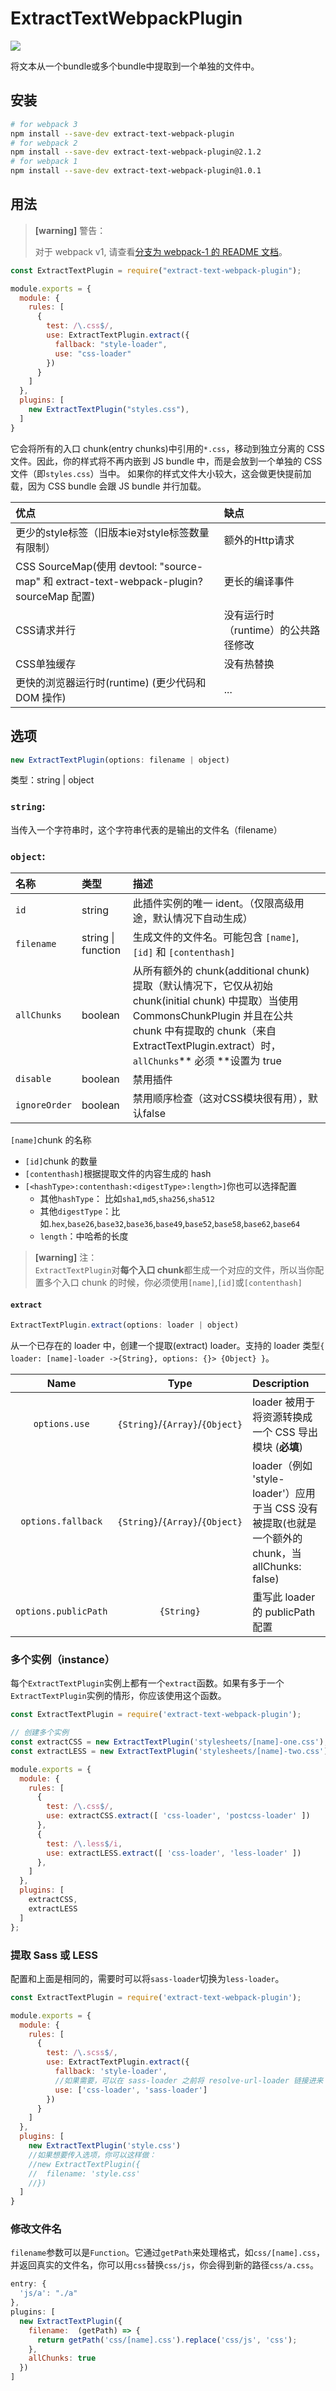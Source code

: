 # ExtractTextWebpackPlugin

[![](https://img.shields.io/badge/Github-查看更多-brightgreen.svg)](https://github.com/webpack-contrib/extract-text-webpack-plugin)

将文本从一个bundle或多个bundle中提取到一个单独的文件中。

## 安装

```bash
# for webpack 3
npm install --save-dev extract-text-webpack-plugin
# for webpack 2
npm install --save-dev extract-text-webpack-plugin@2.1.2
# for webpack 1
npm install --save-dev extract-text-webpack-plugin@1.0.1
```

## 用法

> **\[warning\]** 警告：
>
> 对于 webpack v1, 请查看[分支为 webpack-1 的 README 文档](https://github.com/webpack/extract-text-webpack-plugin/blob/webpack-1/README.md)。

```js
const ExtractTextPlugin = require("extract-text-webpack-plugin");

module.exports = {
  module: {
    rules: [
      {
        test: /\.css$/,
        use: ExtractTextPlugin.extract({
          fallback: "style-loader",
          use: "css-loader"
        })
      }
    ]
  },
  plugins: [
    new ExtractTextPlugin("styles.css"),
  ]
}
```

它会将所有的入口 chunk\(entry chunks\)中引用的`*.css`，移动到独立分离的 CSS 文件。因此，你的样式将不再内嵌到 JS bundle 中，而是会放到一个单独的 CSS 文件（即`styles.css`）当中。 如果你的样式文件大小较大，这会做更快提前加载，因为 CSS bundle 会跟 JS bundle 并行加载。

| 优点 | 缺点 |
| :--- | :--- |
| 更少的style标签（旧版本ie对style标签数量有限制） | 额外的Http请求 |
| CSS SourceMap\(使用 devtool: "source-map" 和 extract-text-webpack-plugin?sourceMap 配置\) | 更长的编译事件 |
| CSS请求并行 | 没有运行时（runtime）的公共路径修改 |
| CSS单独缓存 | 没有热替换 |
| 更快的浏览器运行时\(runtime\) \(更少代码和 DOM 操作\) | ... |

## 选项

```js
new ExtractTextPlugin(options: filename | object)
```

类型：string \| object



### `string`:

当传入一个字符串时，这个字符串代表的是输出的文件名（filename）

### `object`:

| 名称 | 类型 | 描述 |
| :--- | :--- | :--- |
| `id` | string | 此插件实例的唯一 ident。（仅限高级用途，默认情况下自动生成） |
| `filename` | string \| function | 生成文件的文件名。可能包含 `[name]`, `[id]` 和 `[contenthash]` |
| `allChunks` | boolean | 从所有额外的 chunk\(additional chunk\) 提取（默认情况下，它仅从初始chunk\(initial chunk\) 中提取）当使用 CommonsChunkPlugin 并且在公共 chunk 中有提取的 chunk（来自ExtractTextPlugin.extract）时，`allChunks`** 必须 **设置为 true |
| `disable` | boolean | 禁用插件 |
| `ignoreOrder` | boolean | 禁用顺序检查（这对CSS模块很有用），默认false |

`[name]`chunk 的名称

* `[id]`chunk 的数量
* `[contenthash]`根据提取文件的内容生成的 hash
* `[<hashType>:contenthash:<digestType>:length>]`你也可以选择配置
  * 其他`hashType`： 比如`sha1`,`md5`,`sha256`,`sha512`
  * 其他`digestType`：比如.`hex`,`base26`,`base32`,`base36`,`base49`,`base52`,`base58`,`base62`,`base64`
  * `length`：中哈希的长度

> **\[warning\]** 注：  
>  `ExtractTextPlugin`对**每个入口 chunk**都生成一个对应的文件，所以当你配置多个入口 chunk 的时候，你必须使用`[name]`,`[id]`或`[contenthash]`

#### `extract`

```js
ExtractTextPlugin.extract(options: loader | object)
```

从一个已存在的 loader 中，创建一个提取\(extract\) loader。支持的 loader 类型`{ loader: [name]-loader ->{String}, options: {}> {Object} }`。

| Name | Type | Description |
| :---: | :---: | :--- |
| `options.use` | `{String}`/`{Array}`/`{Object}` | loader 被用于将资源转换成一个 CSS 导出模块 \(**必填**\) |
| `options.fallback` | `{String}`/`{Array}`/`{Object}` | loader（例如 'style-loader'）应用于当 CSS 没有被提取\(也就是一个额外的 chunk，当 allChunks: false\) |
| `options.publicPath` | `{String}` | 重写此 loader 的 publicPath 配置 |



### 多个实例（instance）

每个`ExtractTextPlugin`实例上都有一个`extract`函数。如果有多于一个`ExtractTextPlugin`实例的情形，你应该使用这个函数。

```js
const ExtractTextPlugin = require('extract-text-webpack-plugin');

// 创建多个实例
const extractCSS = new ExtractTextPlugin('stylesheets/[name]-one.css');
const extractLESS = new ExtractTextPlugin('stylesheets/[name]-two.css');

module.exports = {
  module: {
    rules: [
      {
        test: /\.css$/,
        use: extractCSS.extract([ 'css-loader', 'postcss-loader' ])
      },
      {
        test: /\.less$/i,
        use: extractLESS.extract([ 'css-loader', 'less-loader' ])
      },
    ]
  },
  plugins: [
    extractCSS,
    extractLESS
  ]
};
```

### 提取 Sass 或 LESS

配置和上面是相同的，需要时可以将`sass-loader`切换为`less-loader`。

```js
const ExtractTextPlugin = require('extract-text-webpack-plugin');

module.exports = {
  module: {
    rules: [
      {
        test: /\.scss$/,
        use: ExtractTextPlugin.extract({
          fallback: 'style-loader',
          //如果需要，可以在 sass-loader 之前将 resolve-url-loader 链接进来
          use: ['css-loader', 'sass-loader']
        })
      }
    ]
  },
  plugins: [
    new ExtractTextPlugin('style.css')
    //如果想要传入选项，你可以这样做：
    //new ExtractTextPlugin({
    //  filename: 'style.css'
    //})
  ]
}

```

### 修改文件名

`filename`参数可以是`Function`。它通过`getPath`来处理格式，如`css/[name].css`，并返回真实的文件名，你可以用`css`替换`css/js`，你会得到新的路径`css/a.css`。

```js
entry: {
  'js/a': "./a"
},
plugins: [
  new ExtractTextPlugin({
    filename:  (getPath) => {
      return getPath('css/[name].css').replace('css/js', 'css');
    },
    allChunks: true
  })
]
```



